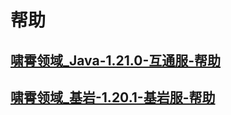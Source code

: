 
# 帮助

## [啸霄领域_Java-1.21.0-互通服-帮助](./啸霄领域/啸霄领域_Java-1.21.0-互通服-帮助.md)

## [啸霄领域_基岩-1.20.1-基岩服-帮助](./啸霄领域/啸霄领域_基岩-1.20.1-基岩服-帮助.md)